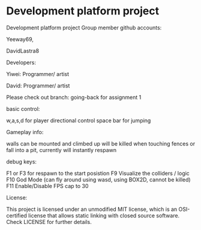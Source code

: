 # Development platform project
 
Development platform project
Group member github accounts:

Yeeway69,

DavidLastra8

Developers:

Yiwei: Programmer/ artist

David: Programmer/ artist

Please check out branch: going-back for assignment 1

basic control:

w,a,s,d for player directional control
space bar for jumping

Gameplay info:

walls can be mounted and climbed up
will be killed when touching fences or fall into a pit, currently will instantly respawn

debug keys:

F1 or F3 for respawn to the start posistion
F9 Visualize the colliders / logic
F10 God Mode (can fly around using wasd, using BOX2D, cannot be killed)
F11 Enable/Disable FPS cap to 30

License:

This project is licensed under an unmodified MIT license, which is an OSI-certified license that allows static linking with closed source software. Check LICENSE for further details.
